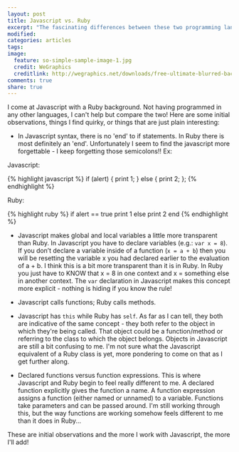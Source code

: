 ```yaml
---
layout: post
title: Javascript vs. Ruby
excerpt: "The fascinating differences between these two programming languages!"
modified:
categories: articles
tags:
image:
  feature: so-simple-sample-image-1.jpg
  credit: WeGraphics
  creditlink: http://wegraphics.net/downloads/free-ultimate-blurred-background-pack/
comments: true
share: true
---
```



<!-- This and self -->

I come at Javascript with a Ruby background. Not having programmed in any other languages, I can't help but compare the two! Here are some initial observations, things I find quirky, or things that are just plain interesting:

- In Javascript syntax, there is no 'end' to if statements. In Ruby there is most definitely an 'end'. Unfortunately I seem to find the javascript more forgettable - I keep forgetting those semicolons!! Ex:

Javascript:

{% highlight javascript %}
if (alert) {
  print 1;
} else {
  print 2;
};
{% endhighlight %}

Ruby:

{% highlight ruby %}
if alert == true
  print 1
else
  print 2
end
{% endhighlight %}

- Javascript makes global and local variables a little more transparent than Ruby. In Javascript you have to declare variables (e.g.: `var x = 8`). If you don’t declare a variable inside of a function (`x = a + b`) then you will be resetting the variable x you had declared earlier to the evaluation of a + b. I think this is a bit more transparent than it is in Ruby. In Ruby you just have to KNOW that x = 8 in one context and x = something else in another context. The `var` declaration in Javascript makes this concept more explicit - nothing is hiding if you know the rule!

- Javascript calls functions; Ruby calls methods.

- Javascript has `this` while Ruby has `self`. As far as I can tell, they both are indicative of the same concept - they both refer to the object in which they're being called. That object could be a function/method or referring to the class to which the object belongs. Objects in Javascript are still a bit confusing to me. I'm not sure what the Javascript equivalent of a Ruby class is yet, more pondering to come on that as I get further along.

- Declared functions versus function expressions. This is where Javascript and Ruby begin to feel really different to me. A declared function explicitly gives the function a name. A function expression assigns a function (either named or unnamed) to a variable. Functions take parameters and can be passed around. I'm still working through this, but the way functions are working somehow feels different to me than it does in Ruby...

These are initial observations and the more I work with Javascript, the more I'll add!
